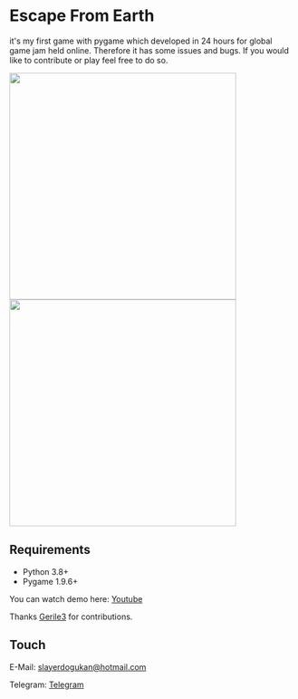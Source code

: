 # Escape From Earth

it's my first game with pygame which developed in 24 hours for global game jam held online. Therefore it has some issues and bugs. If you would like to contribute or play feel free to do so.

[<img src="Images/re2.png" width="400"/>](image.png)
[<img src="Images/re1.png" width="400"/>](image.png)

## Requirements

* Python 3.8+
* Pygame 1.9.6+

You can watch demo here: [Youtube](https://www.youtube.com/watch?v=va2dlf-xPAk)

Thanks [Gerile3](https://github.com/Gerile3) for contributions.

## Touch

E-Mail: slayerdogukan@hotmail.com

Telegram: [Telegram](https://t.me/penguinz00)
